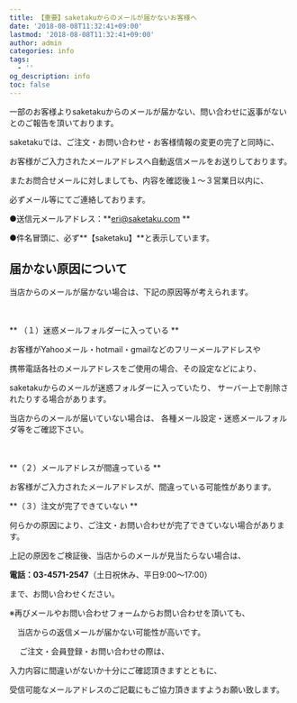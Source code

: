 ```yaml
---
title: 【重要】saketakuからのメールが届かないお客様へ
date: '2018-08-08T11:32:41+09:00'
lastmod: '2018-08-08T11:32:41+09:00'
author: admin
categories: info
tags:
  - ''
og_description: info
toc: false
---
```

一部のお客様よりsaketakuからのメールが届かない、問い合わせに返事がないとのご報告を頂いております。　



saketakuでは、ご注文・お問い合わせ・お客様情報の変更の完了と同時に、

お客様がご入力されたメールアドレスへ自動返信メールをお送りしております。

またお問合せメールに対しましても、内容を確認後１～３営業日以内に、

必ずメール等にてご連絡しております。　



●送信元メールアドレス：**eri@saketaku.com**

●件名冒頭に、必ず**【saketaku】**と表示しています。　





## 届かない原因について

当店からのメールが届かない場合は、下記の原因等が考えられます。

　

**（１）迷惑メールフォルダーに入っている**



お客様がYahooメール・hotmail・gmailなどのフリーメールアドレスや

携帯電話各社のメールアドレスをご使用の場合、その設定などにより、

saketakuからのメールが迷惑フォルダーに入っていたり、サーバー上で削除されたりする場合があります。

当店からのメールが届いていない場合は、各種メール設定・迷惑メールフォルダ等をご確認下さい。

　



**（２）メールアドレスが間違っている**



お客様がご入力されたメールアドレスが、間違っている可能性があります。





**（３）注文が完了できていない**



何らかの原因により、ご注文・お問い合わせが完了できていない場合があります。





上記の原因をご検証後、当店からのメールが見当たらない場合は、

**電話：03-4571-2547**（土日祝休み、平日9:00～17:00）

まで、お問い合わせください。



※再びメールやお問い合わせフォームからお問い合わせを頂いても、

　当店からの返信メールが届かない可能性が高いです。



　ご注文・会員登録・お問い合わせの際は、

入力内容に間違いがないか十分にご確認頂きますとともに、

受信可能なメールアドレスのご記載にもご協力頂きますようお願い致します。
